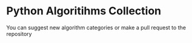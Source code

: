# Python Algoritihms Collection


You can suggest new algorithm categories or make a pull request to the repository

